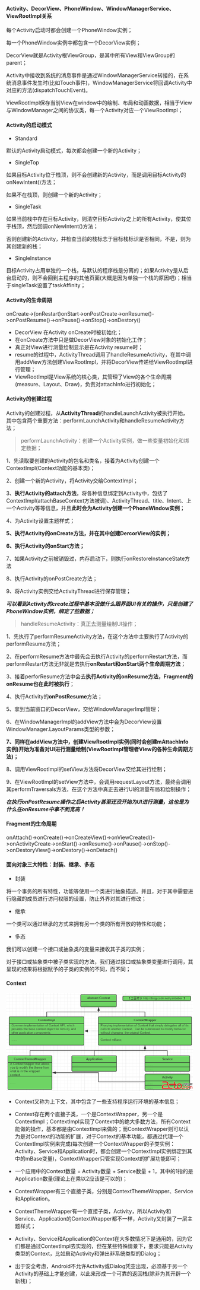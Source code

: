 #### Activity、DecorView、PhoneWindow、WindowManagerService、ViewRootImpl关系

每个Activity启动时都会创建一个PhoneWindow实例；

每一个PhoneWindow实例中都包含一个DecorView实例；

DecorView就是Activity根ViewGroup，是其中所有View和ViewGroup的parent；

Activity中接收到系统的消息事件是通过WindowManagerService转接的，在系统消息事件发生时\(比如Touch事件\)，WindowManagerService将回调Activity中对应的方法\(dispatchTouchEvent\)。

ViewRootImpl保存当前View在window中的绘制、布局和动画数据，相当于View与WindowManager之间的协议类，每一个Activity对应一个ViewRootImpl；

#### Activity的启动模式

* Standard

默认的Activity启动模式，每次都会创建一个新的Activity；

* SingleTop

如果目标Activity位于栈顶，则不会创建新的Activity，而是调用目标Activity的onNewIntent\(\)方法；

如果不在栈顶，则创建一个新的Activity；

* SingleTask

如果当前栈中存在目标Activity，则清空目标Activity之上的所有Activity，使其位于栈顶，然后回调onNewIntent\(\)方法；

否则创建新的Activity，并检查当前的栈标志于目标栈标识是否相同，不是，则为其创建新的栈；

* SingleInstance

目标Activity占用单独的一个栈，与默认的程序栈是分离的；如果Activity是从后台启动的，则不会回到主程序的其他页面\(大概是因为单独一个栈的原因吧\)；相当于singleTask设置了taskAffinity；

#### Activity的生命周期

onCreate-&gt;\(onRestart\)onStart-&gt;onPostCreate-&gt;onResume\(\)-&gt;onPostResume\(\)-&gt;onPause\(\)-&gt;onStop\(\)-&gt;onDestory\(\)

* DecorView 在Activity onCreate时被初始化；
* 在onCreate方法中只是做DecorView对象的初始化工作；
* 真正对View进行测量绘制显示是在Activity resume时；
* resume的过程中，ActivityThread调用了handleResumeActivity，在其中调用addView方法创建ViewRootImpl，并将DecorView传递给ViewRootImpl进行管理；
* ViewRootImpl是View系统的核心类，其管理了View的各个生命周期\(measure、Layout、Draw\)，负责对attachInfo进行初始化；

#### Activity的创建过程

Activity的创建过程，从**ActivityThread**的handleLaunchActivity被执行开始，其中包含两个重要方法：performLaunchActivity和handleResumeActivity方法；

> performLaunchActivity：创建一个Activity实例，做一些变量初始化和绑定数据；

1、先读取要创建的Activity的包名和类名，接着为Activity创建一个ContextImpl\(Context功能的基本类\)；

2、创建一个新的Activity，将Activity交给ContextImpl；

3、**执行Activity的attach方法**，将各种信息绑定到Activity中，包括了ContextImpl\(attachBaseContext方法被调\)、ActivityThread、title、Intent、上一个Activity等等信息，并且**此时会为Activity创建一个PhoneWindow实例**；

4、为Activity设置主题样式；

**5、执行Activity的onCreate方法，并在其中创建DercorView的实例；**

**6、执行Activity的onStart方法；**

7、如果Activity之前被销毁过，内存启动下，则执行onRestoreInstanceState方法

8、执行Activity的onPostCreate方法；

9、将Activity实例交给ActivityThread进行保存管理；

_**可以看到Activity的create过程中基本没做什么跟界面UI有关的操作，只是创建了PhoneWindow实例，绑定了些数据；**_

> handleResumeActivity：真正去测量绘制UI操作；

1、先执行了performResumeActivity方法，在这个方法中主要执行了Activity的performResume方法；

2、在performResume方法中最先会去执行Activity的performRestart方法，而performRestart方法无非就是去执行**onRestart和onStart两个生命周期方法**；

3、接着perforResume方法中会去**执行Activity的onResume方法，Fragment的onResume也在此时被执行**；

4、执行Activity的**onPostResume**方法；

5、拿到当前窗口的DecorView，交给WindowManagerImpl管理；

6、在WindowManagerImpl的addView方法中会为DecorView设置WindowManager.LayoutParams类型的参数；

**7、同样在addView方法中，创建ViewRootImpl实例\(同时会创建mAttachInfo实例\)开始为准备对UI进行测量绘制\(ViewRootImpl管理者View的各种生命周期方法\)；**

8、调用ViewRootImpl的setView方法将DecorView交给其进行绘制；

9、在ViewRootImpl的setView方法中，会调用requestLayout方法，最终会调用其performTraversals方法，在这个方法中真正去进行UI的测量布局和绘制操作；

_**在执行onPostResume操作之后Activity甚至还没开始为UI进行测量，这也是为什么在onResume中拿不到宽高！**_

#### Fragment的生命周期

onAttach\(\)-&gt;onCreate\(\)-&gt;onCreateView\(\)-&gt;onViewCreated\(\)-&gt;onActivityCreate-&gt;onStart\(\)-&gt;onResume\(\)-&gt;onPause\(\)-&gt;onStop\(\)-&gt;onDestoryView\(\)-&gt;onDestory\(\)-&gt;onDetach\(\)

#### 面向对象三大特性：封装、继承、多态

* 封装

将一个事务的所有特性，功能等使用一个类进行抽象描述。并且，对于其中需要进行隐藏的成员进行访问权限的设置，防止外界对其进行修改；

* 继承

一个类可以通过继承的方式来拥有另一个类的所有开放的特性和功能；

* 多态

我们可以创建一个接口或抽象类的变量来接收其子类的实例；

对于接口或抽象类中被子类实现的方法，我们通过接口或抽象类变量进行调用，其呈现的结果将根据赋予的子类的实例的不同，而不同；

#### Context

![](/assets/2015052808432374.png)

* Context又称为上下文，其中包含了一些支持程序运行环境的基本信息；
* Context存在两个直接子类，一个是ContextWrapper，另一个是ContextImpl；ContextImpl实现了Context中的绝大多数方法，所有Context能做的操作，基本都是由ContextImpl来做的；而ContextWrapper则可以认为是对Context的功能的扩展，对于Context的基本功能，都通过代理一个ContextImpl实例来完成\(每次创建一个ContextWrapper的子类实例：Activity、Service和Application时，都会创建一个ContextImpl实例绑定到其中的mBase变量\)，ContextWrapper只管实现Context的扩展功能即可；

* 一个应用中的Context数量 = Activity数量 + Service数量 + 1，其中的1指的是Application数量\(理论上在乘以2应该是可以的\)；

* ContextWrapper有三个直接子类，分别是ContextThemeWrapper、Service和Application。

* ContextThemeWrapper有一个直接子类，Activity，所以Activity和Service、Application的ContextWrapper都不一样，Activity又封装了一层主题样式；

* Activity、Service和Application的Context在大多数情况下是通用的，因为它们都是通过ContextImpl去实现的，但在某些特殊情景下，要求只能是Activity类型的Context，比如启动Activity和弹出非系统类型的Dialog；

* 出于安全考虑，Android不允许Activity或Dialog凭空出现，必须基于另一个Activity的基础上才能创建，以此来形成一个可靠的返回栈\(除非为其开辟一个新栈\)；



